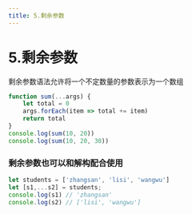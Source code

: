 ```yaml
---
title: 5.剩余参数
---
```

# 5.剩余参数

剩余参数语法允许将一个不定数量的参数表示为一个数组

```javascript
function sum(...args) {
	let total = 0
	args.forEach(item => total += item)
	return total
}
console.log(sum(10, 20))
console.log(sum(10, 20, 30))

```



### 剩余参数也可以和解构配合使用

```javascript
let students = ['zhangsan', 'lisi', 'wangwu']
let [s1,...s2] = students;
console.log(s1)	// 'zhangsan'
console.log(s2)	// ['lisi', 'wangwu']
```

